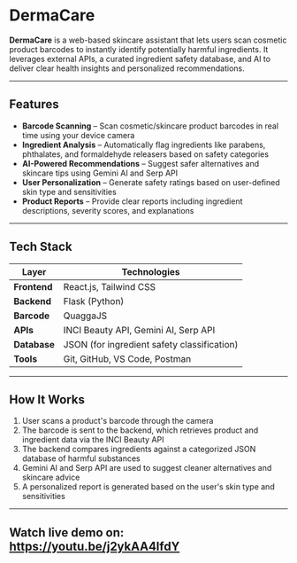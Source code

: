 # DermaCare

**DermaCare** is a web-based skincare assistant that lets users scan cosmetic product barcodes to instantly identify potentially harmful ingredients. It leverages external APIs, a curated ingredient safety database, and AI to deliver clear health insights and personalized recommendations.

---

## Features

-  **Barcode Scanning** – Scan cosmetic/skincare product barcodes in real time using your device camera  
-  **Ingredient Analysis** – Automatically flag ingredients like parabens, phthalates, and formaldehyde releasers based on safety categories  
-  **AI-Powered Recommendations** – Suggest safer alternatives and skincare tips using Gemini AI and Serp API  
-  **User Personalization** – Generate safety ratings based on user-defined skin type and sensitivities  
-  **Product Reports** – Provide clear reports including ingredient descriptions, severity scores, and explanations

---

## Tech Stack

| Layer         | Technologies                                 |
|---------------|----------------------------------------------|
| **Frontend**  | React.js, Tailwind CSS                       |
| **Backend**   | Flask (Python)                               |
| **Barcode**   | QuaggaJS                                     |
| **APIs**      | INCI Beauty API, Gemini AI, Serp API         |
| **Database**  | JSON (for ingredient safety classification)  |
| **Tools**     | Git, GitHub, VS Code, Postman                |

---

## How It Works

1. User scans a product's barcode through the camera
2. The barcode is sent to the backend, which retrieves product and ingredient data via the INCI Beauty API
3. The backend compares ingredients against a categorized JSON database of harmful substances
4. Gemini AI and Serp API are used to suggest cleaner alternatives and skincare advice
5. A personalized report is generated based on the user's skin type and sensitivities

---
## Watch live demo on: https://youtu.be/j2ykAA4lfdY
